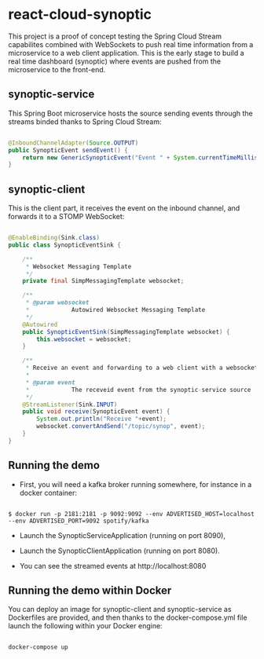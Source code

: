 # react-cloud-synoptic
This project is a proof of concept testing the Spring Cloud Stream capabilites combined with WebSockets to push real time information from a microservice to a web client application.
This is the early stage to build a real time dashboard (synoptic) where events are pushed from the microservice to the front-end.

## synoptic-service
This Spring Boot microservice hosts the source sending events through the streams binded thanks to Spring Cloud Stream:

```java

@InboundChannelAdapter(Source.OUTPUT)
public SynopticEvent sendEvent() {
	return new GenericSynopticEvent("Event " + System.currentTimeMillis());
}

```

## synoptic-client
This is the client part, it receives the event on the inbound channel, and forwards it to a STOMP WebSocket: 

```java

@EnableBinding(Sink.class)
public class SynopticEventSink {

	/**
	 * Websocket Messaging Template
	 */
	private final SimpMessagingTemplate websocket;

	/**
	 * @param websocket
	 *            Autowired Websocket Messaging Template
	 */
	@Autowired
	public SynopticEventSink(SimpMessagingTemplate websocket) {
		this.websocket = websocket;
	}

	/**
	 * Receive an event and forwarding to a web client with a websocket
	 * 
	 * @param event
	 *            The receveid event from the synoptic-service source
	 */
	@StreamListener(Sink.INPUT)
	public void receive(SynopticEvent event) {
		System.out.println("Receive "+event);
		websocket.convertAndSend("/topic/synop", event);
	}
}

```

## Running the demo
* First, you will need a kafka broker running somewhere, for instance in a docker container:
```

$ docker run -p 2181:2181 -p 9092:9092 --env ADVERTISED_HOST=localhost --env ADVERTISED_PORT=9092 spotify/kafka

```
* Launch the SynopticServiceApplication (running on port 8090),

* Launch the SynopticClientApplication (running on port 8080).

* You can see the streamed events at http://localhost:8080

## Running the demo within Docker
You can deploy an image for synoptic-client and synoptic-service as Dockerfiles are provided, and then thanks to the docker-compose.yml file launch the following within your Docker engine:

```

docker-compose up

```

